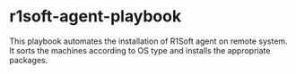 # r1soft-agent-playbook
This playbook automates the installation of R1Soft agent on remote system. It sorts the machines according to OS type and installs the appropriate packages.
